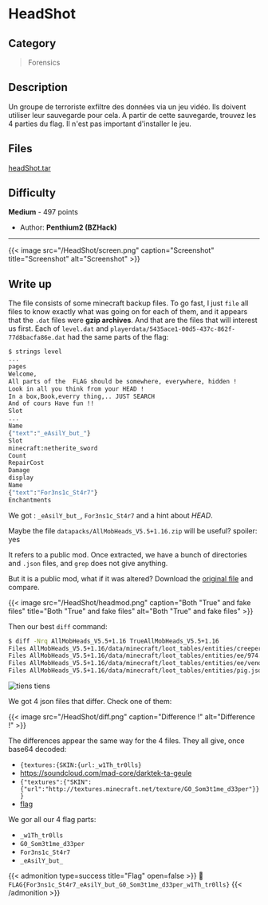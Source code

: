 # HeadShot


## Category

> Forensics

## Description

Un groupe de terroriste exfiltre des données via un jeu vidéo. Ils doivent utiliser leur sauvegarde pour cela. A partir de cette sauvegarde, trouvez les 4 parties du flag. Il n'est pas important d'installer le jeu.

## Files

[headShot.tar](https://ctfd.flag4all.sh/files/7379772026f7dae22376571d239b5239/headShot.tar.gz?token=eyJ1c2VyX2lkIjoxMTIsInRlYW1faWQiOm51bGwsImZpbGVfaWQiOjMxOH0.ZTUOPw.6FXd_EmJfzC42znDu4PMCy7AEp8)

## Difficulty

**Medium** - 497 points

- Author: **Penthium2 (BZHack)**
---

{{< image src="/HeadShot/screen.png" caption="Screenshot" title="Screenshot" alt="Screenshot" >}}

## Write up

The file consists of some minecraft backup files. To go fast, I just ``file`` all files to know exactly what was going on for each of them, and it appears that the `.dat` files were **gzip archives**.
And that are the files that will interest us first. Each of ``level.dat`` and `playerdata/5435ace1-00d5-437c-862f-77d8bacfa86e.dat` had the same parts of the flag:

```bash
$ strings level
...
pages
Welcome,
All parts of the  FLAG should be somewhere, everywhere, hidden !
Look in all you think from your HEAD !
In a box,Book,everry thing,.. JUST SEARCH
And of cours Have fun !!
Slot
...
Name
{"text":"_eAsilY_but_"}
Slot
minecraft:netherite_sword
Count
RepairCost
Damage
display
Name
{"text":"For3ns1c_St4r7"}
Enchantments
```

We got : ``_eAsilY_but_``, `For3ns1c_St4r7` and a hint about *HEAD*.

Maybe the file ``datapacks/AllMobHeads_V5.5+1.16.zip`` will be useful? spoiler: yes

It refers to a public mod. Once extracted, we have a bunch of directories and ``.json`` files, and `grep` does not give anything.

But it is a public mod, what if it was altered? Download the [original file](https://www.curseforge.com/minecraft/customization/all-mob-heads-fr/files/3077877) and compare.

{{< image src="/HeadShot/headmod.png" caption="Both \"True\" and fake files" title="Both \"True\" and fake files" alt="Both \"True\" and fake files" >}}

Then our best ``diff`` command:
```bash
$ diff -Nrq AllMobHeads_V5.5+1.16 TrueAllMobHeads_V5.5+1.16
Files AllMobHeads_V5.5+1.16/data/minecraft/loot_tables/entities/creeper.json and TrueAllMobHeads_V5.5+1.16/data/minecraft/loot_tables/entities/creeper.json differ
Files AllMobHeads_V5.5+1.16/data/minecraft/loot_tables/entities/ee/974.json and TrueAllMobHeads_V5.5+1.16/data/minecraft/loot_tables/entities/ee/974.json differ
Files AllMobHeads_V5.5+1.16/data/minecraft/loot_tables/entities/ee/venom.json and TrueAllMobHeads_V5.5+1.16/data/minecraft/loot_tables/entities/ee/venom.json differ
Files AllMobHeads_V5.5+1.16/data/minecraft/loot_tables/entities/pig.json and TrueAllMobHeads_V5.5+1.16/data/minecraft/loot_tables/entities/pig.json differ
```

![tiens tiens](https://c.tenor.com/gVHHuzDLos8AAAAC/tenor.gif)

We got 4 json files that differ. Check one of them:

{{< image src="/HeadShot/diff.png" caption="Difference !" alt="Difference !" >}}

The differences appear the same way for the 4 files. They all give, once base64 decoded:

- ``{textures:{SKIN:{url:_w1Th_tr0lls}``
- https://soundcloud.com/mad-core/darktek-ta-geule
- ``{"textures":{"SKIN":{"url":"http://textures.minecraft.net/texture/G0_Som3t1me_d33per"}}}``
- [flag](https://www.youtube.com/watch?v=dQw4w9WgXcQ)

We gor all our 4 flag parts:
- ``_w1Th_tr0lls``
- ``G0_Som3t1me_d33per``
- ``For3ns1c_St4r7``
- ``_eAsilY_but_``

{{< admonition type=success title="Flag" open=false >}}
:triangular_flag_on_post: `FLAG{For3ns1c_St4r7_eAsilY_but_G0_Som3t1me_d33per_w1Th_tr0lls}`
{{< /admonition >}}


